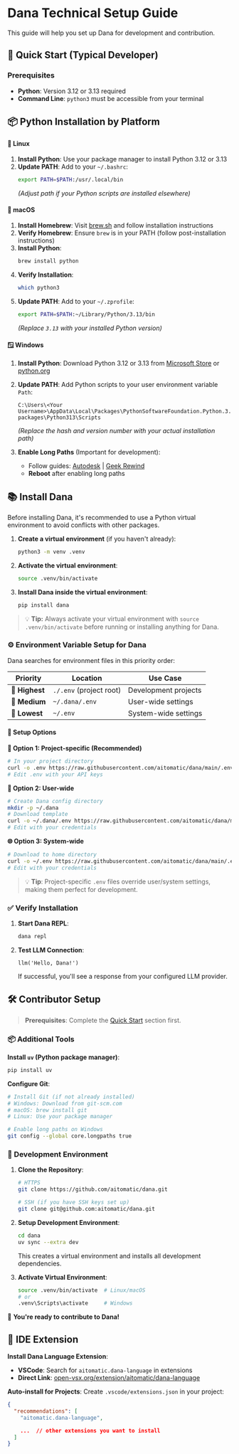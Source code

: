 # Dana Technical Setup Guide

This guide will help you set up Dana for development and contribution.

## 🚀 Quick Start (Typical Developer)

### Prerequisites

- **Python**: Version 3.12 or 3.13 required
- **Command Line**: `python3` must be accessible from your terminal

## 📦 Python Installation by Platform

#### 🐧 Linux

1. **Install Python**: Use your package manager to install Python 3.12 or 3.13
2. **Update PATH**: Add to your `~/.bashrc`:
   ```bash
   export PATH=$PATH:/usr/.local/bin
   ```
   *(Adjust path if your Python scripts are installed elsewhere)*

#### 🍎 macOS

1. **Install Homebrew**: Visit [brew.sh](https://brew.sh) and follow installation instructions
2. **Verify Homebrew**: Ensure `brew` is in your PATH (follow post-installation instructions)
3. **Install Python**:
   ```bash
   brew install python
   ```
4. **Verify Installation**:
   ```bash
   which python3
   ```
5. **Update PATH**: Add to your `~/.zprofile`:
   ```bash
   export PATH=$PATH:~/Library/Python/3.13/bin
   ```
   *(Replace `3.13` with your installed Python version)*

#### 🪟 Windows

1. **Install Python**: Download Python 3.12 or 3.13 from [Microsoft Store](https://apps.microsoft.com/store/detail/python-313/9NRWMJP3717K) or [python.org](https://python.org)

2. **Update PATH**: Add Python scripts to your user environment variable `Path`:
   ```
   C:\Users\<Your Username>\AppData\Local\Packages\PythonSoftwareFoundation.Python.3.13_<hash>\LocalCache\local-packages\Python313\Scripts
   ```
   *(Replace the hash and version number with your actual installation path)*

3. **Enable Long Paths** (Important for development):
   - Follow guides: [Autodesk](https://www.autodesk.com/support/technical/article/caas/sfdcarticles/sfdcarticles/The-Windows-10-default-path-length-limitation-MAX-PATH-is-256-characters.html) | [Geek Rewind](https://geekrewind.com/how-to-enable-win32-long-paths-in-windows-11)
   - **Reboot** after enabling long paths

## 📚 Install Dana

Before installing Dana, it's recommended to use a Python virtual environment to avoid conflicts with other packages.

1. **Create a virtual environment** (if you haven't already):

   ```bash
   python3 -m venv .venv
   ```

2. **Activate the virtual environment**:

   ```bash
   source .venv/bin/activate
   ```

3. **Install Dana inside the virtual environment**:

   ```bash
   pip install dana
   ```

> 💡 **Tip:** Always activate your virtual environment with `source .venv/bin/activate` before running or installing anything for Dana.

### ⚙️ Environment Variable Setup for Dana

Dana searches for environment files in this priority order:

| Priority | Location | Use Case |
|----------|----------|----------|
| 🥇 **Highest** | `./.env` (project root) | Development projects |
| 🥈 **Medium** | `~/.dana/.env` | User-wide settings |
| 🥉 **Lowest** | `~/.env` | System-wide settings |

#### 🔧 Setup Options

**🎯 Option 1: Project-specific (Recommended)**
```bash
# In your project directory
curl -o .env https://raw.githubusercontent.com/aitomatic/dana/main/.env.example
# Edit .env with your API keys
```

**👤 Option 2: User-wide**
```bash
# Create Dana config directory
mkdir -p ~/.dana
# Download template
curl -o ~/.dana/.env https://raw.githubusercontent.com/aitomatic/dana/main/.env.example
# Edit with your credentials
```

**🌐 Option 3: System-wide**
```bash
# Download to home directory
curl -o ~/.env https://raw.githubusercontent.com/aitomatic/dana/main/.env.example
# Edit with your credentials
```

> 💡 **Tip**: Project-specific `.env` files override user/system settings, making them perfect for development.

### ✅ Verify Installation

1. **Start Dana REPL**:
   ```bash
   dana repl
   ```

2. **Test LLM Connection**:
   ```dana
   llm('Hello, Dana!')
   ```

   If successful, you'll see a response from your configured LLM provider.

## 🛠️ Contributor Setup

> **Prerequisites**: Complete the [Quick Start](#-quick-start-typical-developer) section first.

### 📦 Additional Tools

**Install `uv` (Python package manager)**:
```bash
pip install uv
```

**Configure Git**:
```bash
# Install Git (if not already installed)
# Windows: Download from git-scm.com
# macOS: brew install git
# Linux: Use your package manager

# Enable long paths on Windows
git config --global core.longpaths true
```

### 🚀 Development Environment

1. **Clone the Repository**:
   ```bash
   # HTTPS
   git clone https://github.com/aitomatic/dana.git

   # SSH (if you have SSH keys set up)
   git clone git@github.com:aitomatic/dana.git
   ```

2. **Setup Development Environment**:
   ```bash
   cd dana
   uv sync --extra dev
   ```

   This creates a virtual environment and installs all development dependencies.

3. **Activate Virtual Environment**:
   ```bash
   source .venv/bin/activate  # Linux/macOS
   # or
   .venv\Scripts\activate     # Windows
   ```

🎉 **You're ready to contribute to Dana!**

## 🔌 IDE Extension

**Install Dana Language Extension**:
- **VSCode**: Search for `aitomatic.dana-language` in extensions
- **Direct Link**: [open-vsx.org/extension/aitomatic/dana-language](https://open-vsx.org/extension/aitomatic/dana-language)

**Auto-install for Projects**:
Create `.vscode/extensions.json` in your project:
```json
{
  "recommendations": [
    "aitomatic.dana-language",

    ...  // other extensions you want to install
  ]
}
```
